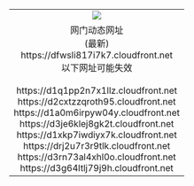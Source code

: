 ﻿<table>
  <tr></tr>
  <tr><td colspan=2 align=center><img src="https://dfwsli817i7k7.cloudfront.net/Up/oGate.jpg" /></td></tr>
  <tr><td colspan=2 align=center>网门动态网址<br/>(最新)
<br>https://dfwsli817i7k7.cloudfront.net
<br/>以下网址可能失效<br/>
<br>https://d1q1pp2n7x1llz.cloudfront.net
<br>https://d2cxtzzqroth95.cloudfront.net
<br>https://d1a0m6irpyw04y.cloudfront.net
<br>https://d3je6klej8gk2t.cloudfront.net
<br>https://d1xkp7iwdiyx7k.cloudfront.net
<br>https://drj2u7r3r9tlk.cloudfront.net
<br>https://d3rn73al4xhl0o.cloudfront.net
<br>https://d3g64ltlj79j9h.cloudfront.net
    </td>
  </tr>
</table>
